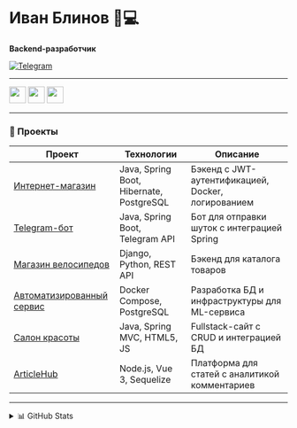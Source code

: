 # Иван Блинов 👨💻  
**Backend-разработчик**  

[![Telegram](https://img.shields.io/badge/Telegram-@siamo1721-blue)](https://t.me/siamo1721)  


---

<div align="left">
  <img src="https://img.shields.io/badge/Java-ED8B00?logo=java&logoColor=white" height="30"/>
  <img src="https://img.shields.io/badge/Spring-6DB33F?logo=spring&logoColor=white" height="30"/>
  <img src="https://img.shields.io/badge/Vue.js-4FC08D?logo=vuedotjs&logoColor=white" height="30"/>
</div>

---

### 🚀 Проекты  

| Проект | Технологии | Описание |  
|--------|------------|----------|  
| [Интернет-магазин](https://github.com/siamo1721/shop_kurs) | Java, Spring Boot, Hibernate, PostgreSQL | Бэкенд с JWT-аутентификацией, Docker, логированием |  
| [Telegram-бот](https://github.com/siamo1721/telegram_bot_spring) | Java, Spring Boot, Telegram API | Бот для отправки шуток с интеграцией Spring |  
| [Магазин велосипедов](https://github.com/siamo1721/bike_catalog) | Django, Python, REST API | Бэкенд для каталога товаров |  
| [Автоматизированный сервис](https://github.com/Project-BIT-76/tree/siamocsgo) | Docker Compose, PostgreSQL | Разработка БД и инфраструктуры для ML-сервиса |  
| [Салон красоты](https://github.com/siamo1721/Kurs_salon) | Java, Spring MVC, HTML5, JS | Fullstack-сайт с CRUD и интеграцией БД |  
| [ArticleHub](https://github.com/siamo1721/ArticleHub) | Node.js, Vue 3, Sequelize | Платформа для статей с аналитикой комментариев |  

---

<details>
<summary>📊 GitHub Stats</summary>
  
![GitHub Stats](https://github-readme-stats.vercel.app/api?username=siamo1721&show_icons=true&theme=radical)  
![Top Langs](https://github-readme-stats.vercel.app/api/top-langs/?username=siamo1721&layout=compact)

</details>



